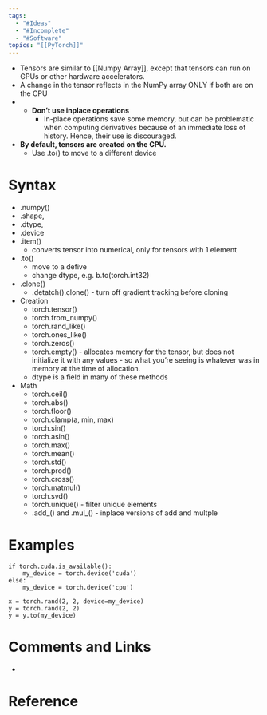 ```yaml
---
tags:
  - "#Ideas"
  - "#Incomplete"
  - "#Software"
topics: "[[PyTorch]]"
---
```

- Tensors are similar to [[Numpy Array]], except that tensors can run on GPUs or other hardware accelerators.
- A change in the tensor reflects in the NumPy array ONLY if both are on the CPU
- - **Don’t use inplace operations**
    - In-place operations save some memory, but can be problematic when computing derivatives because of an immediate loss of history. Hence, their use is discouraged.
- **By default, tensors are created on the CPU.**
    - Use .to() to move to a different device

# Syntax
- .numpy()
- .shape, 
- .dtype, 
- .device
- .item()
    - converts tensor into numerical, only for tensors with 1 element
- .to()
	- move to a defive
	- change dtype, e.g. b.to(torch.int32)
- .clone()
	- .detatch().clone() - turn off gradient tracking before cloning
- Creation
	- torch.tensor()
	- torch.from_numpy() 
	- torch.rand_like()
	- torch.ones_like()
	- torch.zeros()
	- torch.empty() - allocates memory for the tensor, but does not initialize it with any values - so what you’re seeing is whatever was in memory at the time of allocation. 
	- dtype is a field in many of these methods
- Math
	- torch.ceil()
	- torch.abs()
	- torch.floor()
	- torch.clamp(a, min, max)
	- torch.sin()
	- torch.asin()
	- torch.max()
	- torch.mean()
	- torch.std()
	- torch.prod()
	- torch.cross()
	- torch.matmul()
	- torch.svd()
	- torch.unique() - filter unique elements
	- .add_() and .mul_() - inplace versions of add and multple

# Examples
```
if torch.cuda.is_available():
    my_device = torch.device('cuda')
else:
    my_device = torch.device('cpu')

x = torch.rand(2, 2, device=my_device)
y = torch.rand(2, 2)
y = y.to(my_device)
```

# Comments and Links
- 
# Reference